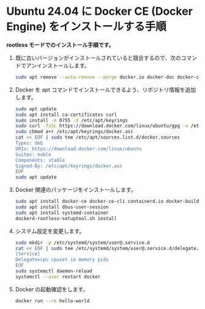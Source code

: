 # Ubuntu 24.04 に Docker CE (Docker Engine) をインストールする手順

**rootless モードでのインストール手順です。**

1. 既に古いバージョンがインストールされていると競合するので、次のコマンドでアンインストールします。

    ```bash
    sudo apt remove --auto-remove --purge docker.io docker-doc docker-compose docker-compose-v2 podman-docker containerd runc
    ```

2. Docker を apt コマンドでインストールできるよう、リポジトリ情報を追加します。

    ```bash
    sudo apt update
    sudo apt install ca-certificates curl
    sudo install -m 0755 -d /etc/apt/keyrings
    sudo curl -fsSL https://download.docker.com/linux/ubuntu/gpg -o /etc/apt/keyrings/docker.asc
    sudo chmod a+r /etc/apt/keyrings/docker.asc
    cat << EOF | sudo tee /etc/apt/sources.list.d/docker.sources
    Types: deb
    URIs: https://download.docker.com/linux/ubuntu
    Suites: noble
    Components: stable
    Signed-By: /etc/apt/keyrings/docker.asc
    EOF
    sudo apt update
    ```

3. Docker 関連のパッケージをインストールします。
    ```bash
    sudo apt install docker-ce docker-ce-cli containerd.io docker-buildx-plugin docker-compose-plugin docker-ce-rootless-extras uidmap slirp4netns
    sudo apt install dbus-user-session
    sudo apt install systemd-container
    dockerd-rootless-setuptool.sh install
    ```

4. システム設定を変更します。
   ```bash
   sudo mkdir -p /etc/systemd/system/user@.service.d
   cat << EOF | sudo tee /etc/systemd/system/user@.service.d/delegate.conf
   [Service]
   Delegate=cpu cpuset io memory pids
   EOF
   sudo systemctl daemon-reload
   systemctl --user restart docker
   ```

5. Docker の起動確認をします。
    ```bash
    docker run --rm hello-world
    ```
